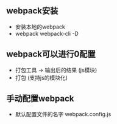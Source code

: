 ## webpack安装
- 安装本地的webpack
- webpack webpack-cli -D

## webpack可以进行0配置
- 打包工具 -> 输出后的结果 (js模块)
- 打包 (支持js的模块化)

## 手动配置webpack
- 默认配置文件的名字 webpack.config.js
